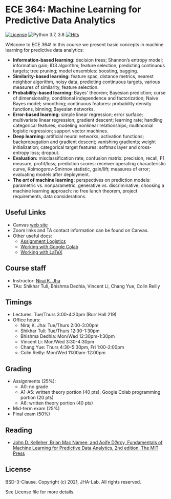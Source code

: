 # ECE 364: Machine Learning for Predictive Data Analytics

[![License](https://img.shields.io/badge/License-BSD%203--Clause-red.svg)](https://github.com/JHA-Lab/ece364/blob/main/LICENSE)
![Python 3.7, 3.8](https://img.shields.io/badge/python-3.7%20%7C%203.8-blue.svg)
[![Hits](https://hits.seeyoufarm.com/api/count/incr/badge.svg?url=https%3A%2F%2Fgithub.com%2FJHA-Lab%2Fece364&count_bg=%23FFC401&title_bg=%23555555&icon=&icon_color=%23E7E7E7&title=hits&edge_flat=false)](https://hits.seeyoufarm.com)

Welcome to ECE 364! In this course we present basic concepts in machine learning for predictive data analytics:
* **Information-based learning:** decision trees; Shannon’s entropy model; information gain; ID3 algorithm; feature selection; predicting continuous targets; tree pruning; model ensembles: boosting, bagging.
* **Similarity-based learning:** feature spac, distance metrics, nearest neighbor algorithm, noisy data, predicting continuous targets, various measures of similarity, feature selection.
* **Probability-based learning:** Bayes' theorem; Bayesian prediction; curse of dimensionality; conditional independence and factorization; Naive Bayes model; smoothing; continuous features: probability density functions, binning; Bayesian networks. 
* **Error-based learning:**  simple linear regression; error surface; multivariate linear regression; gradient descent; learning rate; handling categorical features; modeling nonlinear relationships; multinomial logistic regression; support vector machines.
* **Deep learning:** artificial neural networks; activation functions; backpropagation and gradient descent; vanishing gradients; weight initialization; categorical target features: softmax layer and cross-entropy loss; dropout.
* **Evaluation:** misclassification rate; confusion matrix: precision, recall, F1 measure, profit/loss; prediction scores: receiver operating characteristic curve, Kolmogorov-Smirnov statistic, gain/lift; measures of error; evaluating models after deployment.
* **The _art_ of machine learning:** perspectives on prediction models: parametric vs. nonparametric, generative vs. discriminative; choosing a machine learning approach: no free lunch theorem, project requirements, data considerations.

## Useful Links

* Canvas [web site](https://princeton.instructure.com/courses/4153)
* Zoom links and TA contact information can be found on Canvas.
* Other useful docs:
    * [Assignment Logistics](https://docs.google.com/viewer?url=https://github.com/JHA-Lab/ece364/raw/main/Assignment%20Logistics.pdf)
    * [Working with Google Colab](https://docs.google.com/viewer?url=https://github.com/JHA-Lab/ece364/raw/main/Working%20with%20Google%20Colab.pdf)
    * [Working with LaTeX](https://docs.google.com/viewer?url=https://github.com/JHA-Lab/ece364/raw/main/Working%20with%20LaTeX.pdf)

## Course staff

* Instructor: [Niraj K. Jha](https://www.princeton.edu/~jha/)
* TAs: Shikhar Tuli, Bhishma Dedhia, Vincent Li, Chang Yue, Colin Reilly

## Timings

* Lectures: Tue/Thurs 3:00-4:20pm (Burr Hall 219)
* Office hours:
    * Niraj K. Jha: Tue/Thurs 2:00-3:00pm
    * Shikhar Tuli: Tue/Thurs 12:30-1:30pm
    * Bhishma Dedhia: Mon/Wed 12:30pm-1:30pm
    * Vincent Li: Mon/Wed 3:30-4:30pm
    * Chang Yue: Thurs 4:30-5:30pm, Fri 1:00-2:00pm
    * Colin Reilly: Mon/Wed 11:00am-12:00pm
 
 ## Grading
 
 * Assignments (25%):
     * A0: no grade
     * A1-A5: written theory portion (40 pts), Google Colab programming portion (20 pts)
     * A6: written theory portion (40 pts)
 * Mid-term exam (25%)
 * Final exam (50%)

## Reading

* [John D. Kelleher, Brian Mac Namee, and Aoife D’Arcy, Fundamentals of Machine Learning for Predictive Data Analytics, 2nd edition, The MIT Press](https://mitpress.mit.edu/books/fundamentals-machine-learning-predictive-data-analytics-second-edition)

## License

BSD-3-Clause. 
Copyright (c) 2021, JHA-Lab.
All rights reserved.

See License file for more details.
